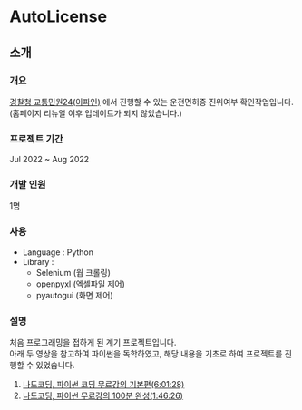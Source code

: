 # AutoLicense

## 소개
### 개요
[경찰청 교통민원24(이파인)](https://www.efine.go.kr/main/main.do) 에서 진행할 수 있는 운전면허증 진위여부 확인작업입니다.<br>
(홈페이지 리뉴얼 이후 업데이트가 되지 않았습니다.)

### 프로젝트 기간
Jul 2022 ~ Aug 2022 

### 개발 인원
1명

### 사용
- Language : Python
- Library : 
  - Selenium (웝 크롤링)
  - openpyxl (엑셀파일 제어)
  - pyautogui (화면 제어)

### 설명
처음 프로그래밍을 접하게 된 계기 프로젝트입니다.  <br>
아래 두 영상을 참고하여 파이썬을 독학하였고, 해당 내용을 기초로 하여 프로젝트를 진행할 수 있었습니다.
1. [나도코딩, 파이썬 코딩 무료강의 기본편(6:01:28)](https://www.youtube.com/watch?v=kWiCuklohdY)
2. [나도코딩, 파이썬 무료강의 100분 완성(1:46:26)](https://www.youtube.com/watch?v=T6z-0dpXPvU)
